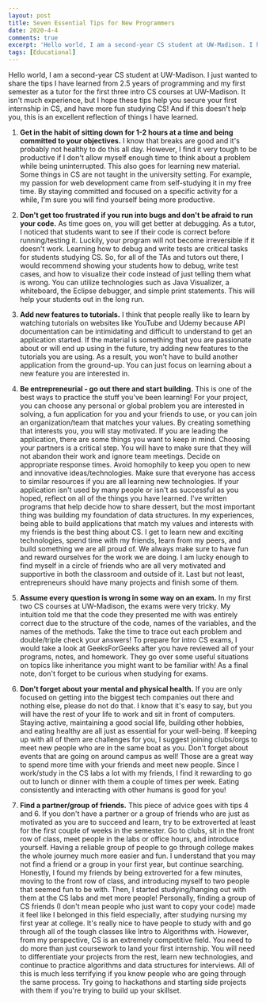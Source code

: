 ```yaml
---
layout: post
title: Seven Essential Tips for New Programmers
date: 2020-4-4
comments: true
excerpt: 'Hello world, I am a second-year CS student at UW-Madison. I hope these tips help you secure your first internship in CS, and have more fun studying CS!'
tags: [Educational]
---
```


Hello world, I am a second-year CS student at UW-Madison. I just wanted to share the tips I have learned from 2.5 years of programming and my first semester as a tutor for the first three intro CS courses at UW-Madison. It isn't much experience, but I hope these tips help you secure your first internship in CS, and have more fun studying CS! And if this doesn't help you, this is an excellent reflection of things I have learned.

1. **Get in the habit of sitting down for 1-2 hours at a time and being committed to your objectives.** I know that breaks are good and it's probably not healthy to do this all day. However, I find it very tough to be productive if I don't allow myself enough time to think about a problem while being uninterrupted. This also goes for learning new material. Some things in CS are not taught in the university setting. For example, my passion for web development came from self-studying it in my free time. By staying committed and focused on a specific activity for a while, I'm sure you will find yourself being more productive. 


2. **Don't get too frustrated if you run into bugs and don't be afraid to run your code.** As time goes on, you will get better at debugging. As a tutor, I noticed that students want to see if their code is correct before running/testing it. Luckily, your program will not become irreversible if it doesn't work. Learning how to debug and write tests are critical tasks for students studying CS. So, for all of the TAs and tutors out there, I would recommend showing your students how to debug, write test cases, and how to visualize their code instead of just telling them what is wrong. You can utilize technologies such as Java Visualizer, a whiteboard, the Eclipse debugger, and simple print statements. This will help your students out in the long run.


3. **Add new features to tutorials.** I think that people really like to learn by watching tutorials on websites like YouTube and Udemy because API documentation can be intimidating and difficult to understand to get an application started. If the material is something that you are passionate about or will end up using in the future, try adding new features to the tutorials you are using. As a result, you won't have to build another application from the ground-up. You can just focus on learning about a new feature you are interested in.


4. **Be entrepreneurial - go out there and start building.** This is one of the best ways to practice the stuff you've been learning! For your project, you can choose any personal or global problem you are interested in solving, a fun application for you and your friends to use, or you can join an organization/team that matches your values. By creating something that interests you, you will stay motivated. If you are leading the application, there are some things you want to keep in mind. Choosing your partners is a critical step. You will have to make sure that they will not abandon their work and ignore team meetings. Decide on appropriate response times. Avoid homophily to keep you open to new and innovative ideas/technologies. Make sure that everyone has access to similar resources if you are all learning new technologies. If your application isn't used by many people or isn't as successful as you hoped, reflect on all of the things you have learned. I've written programs that help decide how to share dessert, but the most important thing was building my foundation of data structures. In my experiences, being able to build applications that match my values and interests with my friends is the best thing about CS. I get to learn new and exciting technologies, spend time with my friends, learn from my peers, and build something we are all proud of. We always make sure to have fun and reward ourselves for the work we are doing. I am lucky enough to find myself in a circle of friends who are all very motivated and supportive in both the classroom and outside of it. Last but not least, entrepreneurs should have many projects and finish some of them. 


5.  **Assume every question is wrong in some way on an exam.** In my first two CS courses at UW-Madison, the exams were very tricky. My intuition told me that the code they presented me with was entirely correct due to the structure of the code, names of the variables, and the names of the methods. Take the time to trace out each problem and double/triple check your answers! To prepare for intro CS exams, I would take a look at GeeksForGeeks after you have reviewed all of your programs, notes, and homework. They go over some useful situations on topics like inheritance you might want to be familiar with! As a final note, don't forget to be curious when studying for exams.


6. **Don't forget about your mental and physical health.** If you are only focused on getting into the biggest tech companies out there and nothing else, please do not do that. I know that it's easy to say, but you will have the rest of your life to work and sit in front of computers. Staying active, maintaining a good social life, building other hobbies, and eating healthy are all just as essential for your well-being. If keeping up with all of them are challenges for you, I suggest joining clubs/orgs to meet new people who are in the same boat as you. Don't forget about events that are going on around campus as well! Those are a great way to spend more time with your friends and meet new people. Since I work/study in the CS labs a lot with my friends, I find it rewarding to go out to lunch or dinner with them a couple of times per week. Eating consistently and interacting with other humans is good for you!

7. **Find a partner/group of friends.** This piece of advice goes with tips 4 and 6. If you don't have a partner or a group of friends who are just as motivated as you are to succeed and learn, try to be extroverted at least for the first couple of weeks in the semester. Go to clubs, sit in the front row of class, meet people in the labs or office hours, and introduce yourself. Having a reliable group of people to go through college makes the whole journey much more easier and fun. I understand that you may not find a friend or a group in your first year, but continue searching. Honestly, I found my friends by being extroverted for a few minutes, moving to the front row of class, and introducing myself to two people that seemed fun to be with. Then, I started studying/hanging out with them at the CS labs and met more people! Personally, finding a group of CS friends (I don't mean people who just want to copy your code) made it feel like I belonged in this field especially, after studying nursing my first year at college. It's really nice to have people to study with and go through all of the tough classes like Intro to Algorithms with. However, from my perspective, CS is an extremely competitive field. You need to do more than just coursework to land your first internship. You will need to differentiate your projects from the rest, learn new technologies, and continue to practice algorithms and data structures for interviews. All of this is much less terrifying if you know people who are going through the same process. Try going to hackathons and starting side projects with them if you're trying to build up your skillset. 
